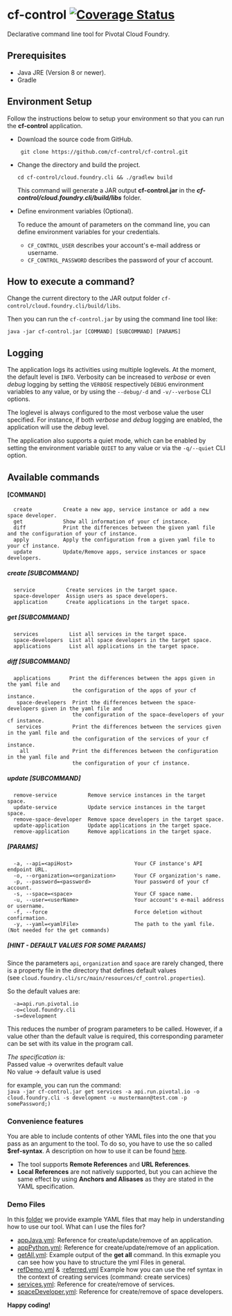 # cf-control [![Coverage Status](https://coveralls.io/repos/github/cf-control/cf-control/badge.svg?branch=master)](https://coveralls.io/github/cf-control/cf-control?branch=master)

Declarative command line tool for Pivotal Cloud Foundry.


## Prerequisites

* Java JRE (Version 8 or newer).
* Gradle


## Environment Setup

Follow the instructions below to setup your environment so that
you can run the __cf-control__ application.

* Download the source code from GitHub.

  ``` git clone https://github.com/cf-control/cf-control.git```

* Change the directory and build the project.

  ```cd cf-control/cloud.foundry.cli && ./gradlew build```

  This command will generate a JAR output __cf-control.jar__
  in the **_cf-control/cloud.foundry.cli/build/libs_** folder.

* Define environment variables (Optional).

    To reduce the amount of parameters on the command line, you can define environment variables for your credentials.

  * ```CF_CONTROL_USER``` describes your account's e-mail address or username.
  * ```CF_CONTROL_PASSWORD``` describes the password of your cf account.


## How to execute a command?

Change the current directory to the JAR output folder `cf-control/cloud.foundry.cli/build/libs`.

Then you can run the `cf-control.jar` by using the command line tool like:

```
java -jar cf-control.jar [COMMAND] [SUBCOMMAND] [PARAMS]
```


## Logging

The application logs its activities using multiple loglevels. At the moment, the default level is `INFO`. Verbosity can be increased to *verbose* or even *debug* logging by setting the `VERBOSE` respectively `DEBUG` environment variables to any value, or by using the `--debug/-d` and `-v/--verbose` CLI options.

The loglevel is always configured to the most verbose value the user specified. For instance, if both *verbose* and *debug* logging are enabled, the application will use the *debug* level.

The application also supports a quiet mode, which can be enabled by setting the environment variable `QUIET` to any value or via the `-q/--quiet` CLI option.


## Available commands

#### [COMMAND]

```
  create          Create a new app, service instance or add a new space developer.
  get             Show all information of your cf instance.
  diff            Print the differences between the given yaml file and the configuration of your cf instance.
  apply           Apply the configuration from a given yaml file to your cf instance.
  update          Update/Remove apps, service instances or space developers.
```


##### create [SUBCOMMAND]

```
  service          Create services in the target space.
  space-developer  Assign users as space developers.
  application      Create applications in the target space.
```


##### get [SUBCOMMAND]

```
  services          List all services in the target space.
  space-developers  List all space developers in the target space.
  applications      List all applications in the target space.
```


##### diff [SUBCOMMAND]

```
  applications      Print the differences between the apps given in the yaml file and
                     the configuration of the apps of your cf instance.
   space-developers  Print the differences between the space-developers given in the yaml file and
                     the configuration of the space-developers of your cf instance.
   services          Print the differences between the services given in the yaml file and
                     the configuration of the services of your cf instance.
    all              Print the differences between the configuration in the yaml file and
                     the configuration of your cf instance.
```

##### update [SUBCOMMAND]

```
  remove-service          Remove service instances in the target space.
  update-service          Update service instances in the target space.
  remove-space-developer  Remove space developers in the target space.
  update-application      Update applications in the target space.
  remove-application      Remove applications in the target space.
```

##### [PARAMS]

```
  -a, --api=<apiHost>                    Your CF instance's API endpoint URL.
  -o, --organization=<organization>      Your CF organization's name.
  -p, --password=<password>              Your password of your cf account.
  -s, --space=<space>                    Your CF space name.
  -u, --user=<userName>                  Your account's e-mail address or username.
  -f, --force                            Force deletion without confirmation.
  -y, --yaml=<yamlFile>                  The path to the yaml file. (Not needed for the get commands)
```

##### [HINT - DEFAULT VALUES FOR SOME PARAMS]

Since the parameters `api`, `organization` and `space` are rarely changed, there is a property file 
in the directory that defines default values   
(see `cloud.foundry.cli/src/main/resources/cf_control.properties`).

So the default values are:
```
  -a=api.run.pivotal.io
  -o=cloud.foundry.cli
  -s=development
```

This reduces the number of program parameters to be called.
However, if a value other than the default value is required, 
this corresponding parameter can be set with its value in the program call.

*The specification is:*  
Passed value -> overwrites default value  
No value -> default value is used 

  for example, you can run the command:   
  ```java -jar cf-control.jar get services -a api.run.pivotal.io -o cloud.foundry.cli -s development -u mustermann@test.com -p somePassword;)```


### Convenience features

You are able to include contents of other YAML files into the one that you pass as an argument to the tool. To do so, you have to use the so called **$ref-syntax**. A description on how to use it can be found [here](https://swagger.io/docs/specification/using-ref/).
* The tool supports **Remote References** and **URL References**.
* **Local References** are not natively supported, but you can achieve the same effect by using **Anchors and Alisases** as they are stated in the YAML specification.


### Demo Files

In this [folder](cloud.foundry.cli/src/test/resources/demo/) we provide example YAML files that may help in
understanding how to use our tool. What can I use the files for?

* [appJava.yml](cloud.foundry.cli/src/test/resources/demo/appJava.yml): Reference for create/update/remove of an 
application.
* [appPython.yml](cloud.foundry.cli/src/test/resources/demo/appPython.yml): Reference for create/update/remove of an
application.
* [getAll.yml](cloud.foundry.cli/src/test/resources/demo/appJava.yml): Example output of the **get all** command. 
In this exmaple you can see how you have to structure the yml Files in general.
* [refDemo.yml](cloud.foundry.cli/src/test/resources/demo/refDemo.yml) & 
:[referred.yml](cloud.foundry.cli/src/test/resources/demo/referred.yml) Example how you can use the ref syntax in the 
context of creating services (command: create services)
* [services.yml](cloud.foundry.cli/src/test/resources/demo/services.yml): Reference for create/remove of 
services.
* [spaceDeveloper.yml](cloud.foundry.cli/src/test/resources/demo/spaceDeveloper.yml):  Reference for create/remove of 
space developers.

__Happy coding!__
